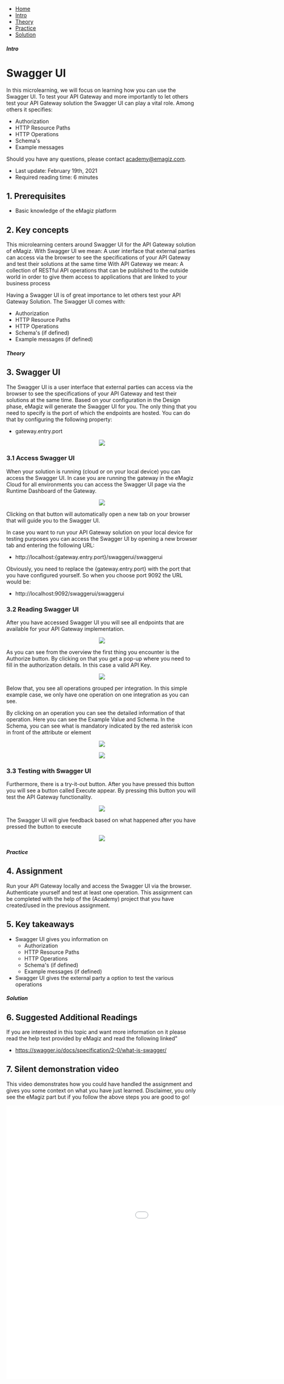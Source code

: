 <div class="ez-academy">
	<div class="ez-academy__body">
		<main class="micro-learning">
		<ul class="doc-nav">
			<li class="doc-nav__item"><a href="../../docs/microlearning/crashcourse-api-gateway-index" class="doc-nav__link">Home</a></li>
			<li class="doc-nav__item"><a href="#intro" class="doc-nav__link">Intro</a></li>
			<li class="doc-nav__item"><a href="#theory" class="doc-nav__link">Theory</a></li>
			<li class="doc-nav__item"><a href="#practice" class="doc-nav__link">Practice</a></li>
			<li class="doc-nav__item"><a href="#solution" class="doc-nav__link">Solution</a></li>
		</ul>

<div class="doc">

##### Intro

# Swagger UI

In this microlearning, we will focus on learning how you can use the Swagger UI.
To test your API Gateway and more importantly to let others test your API Gateway solution the Swagger UI can play a vital role. Among others it specifies:
- Authorization
- HTTP Resource Paths
- HTTP Operations
- Schema's
- Example messages

Should you have any questions, please contact academy@emagiz.com.

- Last update: February 19th, 2021
- Required reading time: 6 minutes

## 1. Prerequisites
- Basic knowledge of the eMagiz platform

## 2. Key concepts
This microlearning centers around Swagger UI for the API Gateway solution of eMagiz.
With Swagger UI we mean: A user interface that external parties can access via the browser to see the specifications of your API Gateway and test their solutions at the same time
With API Gateway we mean: A collection of RESTful API operations that can be published to the outside world in order to give them access to applications that are linked to your business process

Having a Swagger UI is of great importance to let others test your API Gateway Solution. The Swagger UI comes with:
- Authorization
- HTTP Resource Paths
- HTTP Operations
- Schema's (if defined)
- Example messages (if defined)

##### Theory

## 3. Swagger UI

The Swagger UI is a user interface that external parties can access via the browser to see the specifications of your API Gateway and test their solutions at the same time.
Based on your configuration in the Design phase, eMagiz will generate the Swagger UI for you. The only thing that you need to specify is the port of which the endpoints are hosted.
You can do that by configuring the following property:

- gateway.entry.port

<p align="center"><img src="../../img/microlearning/crashcourse-api-gateway-swagger-ui--port-property.png"></p>

### 3.1 Access Swagger UI

When your solution is running (cloud or on your local device) you can access the Swagger UI. 
In case you are running the gateway in the eMagiz Cloud for all environments you can access the Swagger UI page via the Runtime Dashboard of the Gateway.

<p align="center"><img src="../../img/microlearning/crashcourse-api-gateway-swagger-ui--button-runtime-dashboard.png"></p>

Clicking on that button will automatically open a new tab on your browser that will guide you to the Swagger UI.

In case you want to run your API Gateway solution on your local device for testing purposes you can access the Swagger UI by opening a new browser tab and entering the following URL:

- http://localhost:{gateway.entry.port}/swaggerui/swaggerui

Obviously, you need to replace the {gateway.entry.port} with the port that you have configured yourself. So when you choose port 9092 the URL would be:

- http://localhost:9092/swaggerui/swaggerui

### 3.2 Reading Swagger UI

After you have accessed Swagger UI you will see all endpoints that are available for your API Gateway implementation.

<p align="center"><img src="../../img/microlearning/crashcourse-api-gateway-swagger-ui--swagger-ui-overview.png"></p>

As you can see from the overview the first thing you encounter is the Authorize button. 
By clicking on that you get a pop-up where you need to fill in the authorization details. In this case a valid API Key.

<p align="center"><img src="../../img/microlearning/crashcourse-api-gateway-swagger-ui--swagger-ui-authorization.png"></p>

Below that, you see all operations grouped per integration. In this simple example case, we only have one operation on one integration as you can see.

By clicking on an operation you can see the detailed information of that operation. Here you can see the Example Value and Schema. 
In the Schema, you can see what is mandatory indicated by the red asterisk icon in front of the attribute or element

<p align="center"><img src="../../img/microlearning/crashcourse-api-gateway-swagger-ui--swagger-ui-example-value.png"></p>
 
 
<p align="center"><img src="../../img/microlearning/crashcourse-api-gateway-swagger-ui--swagger-ui-schema.png"></p>

### 3.3 Testing with Swagger UI

Furthermore, there is a try-it-out button. After you have pressed this button you will see a button called Execute appear. 
By pressing this button you will test the API Gateway functionality.

<p align="center"><img src="../../img/microlearning/crashcourse-api-gateway-swagger-ui--swagger-ui-execute-try-it-out.png"></p>

The Swagger UI will give feedback based on what happened after you have pressed the button to execute

<p align="center"><img src="../../img/microlearning/crashcourse-api-gateway-swagger-ui--feedback-inswagger-ui.png"></p>

##### Practice

## 4. Assignment

Run your API Gateway locally and access the Swagger UI via the browser. Authenticate yourself and test at least one operation.
This assignment can be completed with the help of the (Academy) project that you have created/used in the previous assignment.

## 5. Key takeaways

- Swagger UI gives you information on
	- Authorization
	- HTTP Resource Paths
	- HTTP Operations
	- Schema's (if defined)
	- Example messages (if defined)
- Swagger UI gives the external party a option to test the various operations

##### Solution

## 6. Suggested Additional Readings

If you are interested in this topic and want more information on it please read the help text provided by eMagiz and read the following linked"

- https://swagger.io/docs/specification/2-0/what-is-swagger/

## 7. Silent demonstration video

This video demonstrates how you could have handled the assignment and gives you some context on what you have just learned. Disclaimer, you only see the eMagiz part but if you follow the above steps you are good to go!

<iframe width="1280" height="720" src="../../vid/microlearning/crashcourse-api-gateway-swagger-ui.mp4" frameborder="0" allow="accelerometer; autoplay; clipboard-write; encrypted-media; gyroscope; picture-in-picture" allowfullscreen></iframe>

</div>
</main>
</div>
</div>